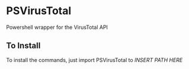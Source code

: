 # PSVirusTotal
Powershell wrapper for the VirusTotal API

## To Install
To install the commands, just import PSVirusTotal to *INSERT PATH HERE* 
